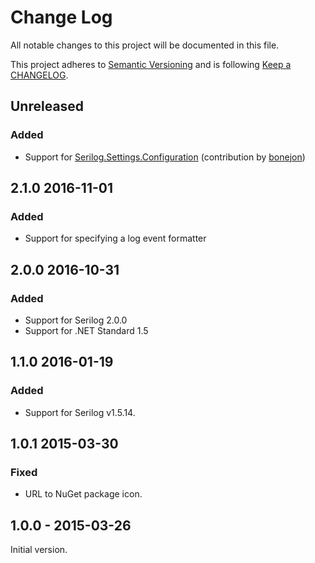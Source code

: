 # Change Log

All notable changes to this project will be documented in this file.

This project adheres to [Semantic Versioning](http://semver.org/) and is following [Keep a CHANGELOG](http://keepachangelog.com/).

## Unreleased

### Added

- Support for [Serilog.Settings.Configuration](https://github.com/serilog/serilog-settings-configuration) (contribution by [bonejon](https://github.com/bonejon))

## 2.1.0 2016-11-01

### Added

- Support for specifying a log event formatter

## 2.0.0 2016-10-31

### Added

- Support for Serilog 2.0.0
- Support for .NET Standard 1.5

## 1.1.0 2016-01-19

### Added

- Support for Serilog v1.5.14.

## 1.0.1 2015-03-30

### Fixed

- URL to NuGet package icon.

## 1.0.0 - 2015-03-26

Initial version.